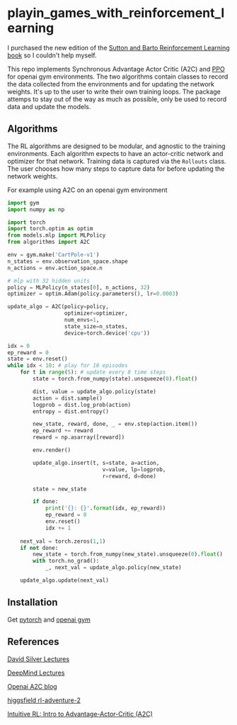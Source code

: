 # playin_games_with_reinforcement_learning

I purchased the new edition of the [Sutton and Barto Reinforcement Learning book](http://incompleteideas.net/book/the-book-2nd.html) so I couldn't help myself. 

This repo implements Synchronous Advantage Actor Critic (A2C) and [PPO](https://arxiv.org/pdf/1707.06347.pdf) for openai gym environments. The two algorithms contain classes to record the data collected from the environments and for updating the network weights. It's up to the user to write their own training loops. The package attemps to stay out of the way as much as possible, only be used to record data and update the models. 

## Algorithms

The RL algorithms are designed to be modular, and agnostic to the training environments. Each algorithm expects to have an actor-critic network and optimizer for that network. Training data is captured via the `Rollouts` class. The user chooses how many steps to capture data for before updating the network weights. 

For example using A2C on an openai gym environment

```python
import gym
import numpy as np

import torch
import torch.optim as optim
from models.mlp import MLPolicy
from algorithms import A2C

env = gym.make('CartPole-v1')
n_states = env.observation_space.shape
n_actions = env.action_space.n

# mlp with 32 hidden units
policy = MLPolicy(n_states[0], n_actions, 32)
optimizer = optim.Adam(policy.parameters(), lr=0.0003)

update_algo = A2C(policy=policy, 
                  optimizer=optimizer,
                  num_envs=1,
                  state_size=n_states,
                  device=torch.device('cpu'))

idx = 0
ep_reward = 0
state = env.reset()
while idx < 10: # play for 10 episodes
    for t in range(5): # update every 8 time steps
        state = torch.from_numpy(state).unsqueeze(0).float()

        dist, value = update_algo.policy(state)
        action = dist.sample()
        logprob = dist.log_prob(action)
        entropy = dist.entropy()

        new_state, reward, done, _ = env.step(action.item())
        ep_reward += reward
        reward = np.asarray([reward])

        env.render()

        update_algo.insert(t, s=state, a=action, 
                              v=value, lp=logprob, 
                              r=reward, d=done)

        state = new_state

        if done:
            print('{}: {}'.format(idx, ep_reward))
            ep_reward = 0
            env.reset()
            idx += 1
    
    next_val = torch.zeros(1,1)
    if not done:
        new_state = torch.from_numpy(new_state).unsqueeze(0).float()
        with torch.no_grad():
            _, next_val = update_algo.policy(new_state)

    update_algo.update(next_val)
```

## Installation

Get [pytorch](https://pytorch.org/) and [openai gym](https://gym.openai.com/)

## References

[David Silver Lectures](https://www.youtube.com/playlist?list=PLqYmG7hTraZDM-OYHWgPebj2MfCFzFObQ)

[DeepMind Lectures](https://www.youtube.com/playlist?list=PLqYmG7hTraZDNJre23vqCGIVpfZ_K2RZs)

[Openai A2C blog](https://blog.openai.com/baselines-acktr-a2c/#a2canda3c)

[higgsfield rl-adventure-2](https://github.com/higgsfield/RL-Adventure-2/blob/master/1.actor-critic.ipynb)

[Intuitive RL: Intro to Advantage-Actor-Critic (A2C)](https://hackernoon.com/intuitive-rl-intro-to-advantage-actor-critic-a2c-4ff545978752)